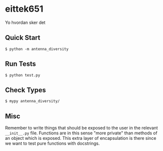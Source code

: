 # eittek651
Yo hvordan sker det

## Quick Start

```
$ python -m antenna_diversity
```

## Run Tests

```
$ python test.py
```

## Check Types

```
$ mypy antenna_diversity/
```

## Misc

Remember to write things that should be exposed to the user in the relevant `__init__.py` file.
Functions are in this sense "more private" than methods of an object which is exposed.
This extra layer of encapsulation is there since we want to test pure functions with docstrings.
